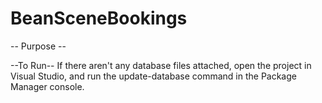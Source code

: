# BeanSceneBookings
-- Purpose -- 


--To Run--
If there aren't any database files attached, open the project in Visual Studio, and run the update-database command in the Package Manager console.

